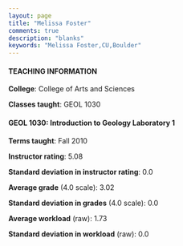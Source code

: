 ```yaml
---
layout: page
title: "Melissa Foster" 
comments: true
description: "blanks"
keywords: "Melissa Foster,CU,Boulder"
---
```

<head>
<script src="https://ajax.googleapis.com/ajax/libs/jquery/2.1.3/jquery.min.js"></script>
<script src="https://dl.dropboxusercontent.com/s/pc42nxpaw1ea4o9/highcharts.js?dl=0"></script>
<!-- <script src="../assets/js/highcharts.js"></script> -->
<style type="text/css">@font-face {
	font-family: "Bebas Neue";
	src: url(https://www.filehosting.org/file/details/544349/BebasNeue Regular.otf) format("opentype");
	}
	h1.Bebas { 
		font-family: "Bebas Neue", Verdana, Tahoma;
	}
</style>
</head>
	   
#### TEACHING INFORMATION

**College**: College of Arts and Sciences

**Classes taught**: GEOL 1030

#### GEOL 1030: Introduction to Geology Laboratory 1

**Terms taught**: Fall 2010

**Instructor rating**: 5.08

**Standard deviation in instructor rating**: 0.0

**Average grade** (4.0 scale): 3.02

**Standard deviation in grades** (4.0 scale): 0.0

**Average workload** (raw): 1.73

**Standard deviation in workload** (raw): 0.0

